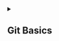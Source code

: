 <details>
<summary><h2>Git Basics</h2></summary>
  <details>
  <summary><h3>My comments</h3></summary>
    <options>
      <ul><h3>Introduction to Git and GitHub</h3>
        <ul><h5>New to me</h5>
          <li>Operations to move branches to commits</li>
          <li>Operations to copy commits</li>
          <li>Operations of merging branches</li>
        </ul>     
        <ul><h4>Surprised me<h4>
          <li>How commit cancellation is implemented (via reverse commit)</li>
        </ul>
        <ul><h5>I will use...<h5>
          <li>Commit cancellation</li>
          <li>Operations with branches</li>
        </ul>
      </ul>
    </options>
  </details>
  <details>
  <summary><h3>Screenshots of the walkthrough</h3></summary>
      ![Introduction to Git and GitHub course](https://github.com/LuckyDnepr/kottans-frontend/blob/main/Screenshots/Git-basics/Git-basics-shot_01.png?raw=true)
  </details>        
</details>
